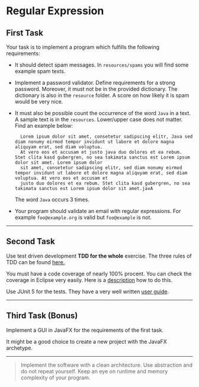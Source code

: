 # Regular Expression
## First Task
Your task is to implement a program which fulfills the following requirements:

* It should detect spam messages. In `resources/spams` you will find some example spam texts.
* Implement a password validator. Define requirements for a strong password. Moreover, it must not be in the provided dictionary. The dictionary is also in the `resource` folder. A score on how likely it is spam would be very nice.
* It must also be possible count the occurrence of the word `Java` in a text. A sample text is in the `resources`. Lower/upper case does not matter. 
  Find an example below:
  
  ~~~
    Lorem ipsum dolor sit amet, consetetur sadipscing elitr, Java sed diam nonumy eirmod tempor invidunt ut labore et dolore magna aliquyam erat, sed diam voluptua.
    At vero eos et accusam et justo java duo dolores et ea rebum. Stet clita kasd gubergren, no sea takimata sanctus est Lorem ipsum dolor sit amet. Lorem ipsum dolor 
    sit amet, consetetur sadipscing elitr, sed diam nonumy eirmod tempor invidunt ut labore et dolore magna aliquyam erat, sed diam voluptua. At vero eos et accusam et
    justo duo dolores et ea rebum. Stet clita kasd gubergren, no sea takimata sanctus est Lorem ipsum dolor sit amet.javA
  ~~~
  The word `Java` occurs 3 times.
* Your program should validate an email with regular expressions. For example `foo@example.org` is valid but `foo@example` is not.

---

## Second Task
Use test driven development **TDD for the whole** exercise.
The three rules of TDD can be found [here.](https://medium.com/@rrugamba/3-laws-of-tdd-58b5ec46a998)

You must have a code coverage of nearly 100% procent. You can check the coverage in Eclipse very easily. Here is a [description](https://developers.redhat.com/blog/2017/10/06/java-code-coverage-eclipse#:~:text=To%20use%20it%2C%20you%20can,colors%20are%20fairly%20self%2Dexplanatory) how to do this.

Use JUnit 5 for the tests. They have a very well written [user guide](https://junit.org/junit5/docs/current/user-guide/).

---

## Third Task (Bonus)
Implement a GUI in JavaFX for the requirements of the first task.

It might be a good choice to create a new project with the JavaFX archetype.

---
> Implement the software with a clean architecture. Use abstraction and do not repeat yourself. Keep an eye on runtime and memory complexity of your program.


